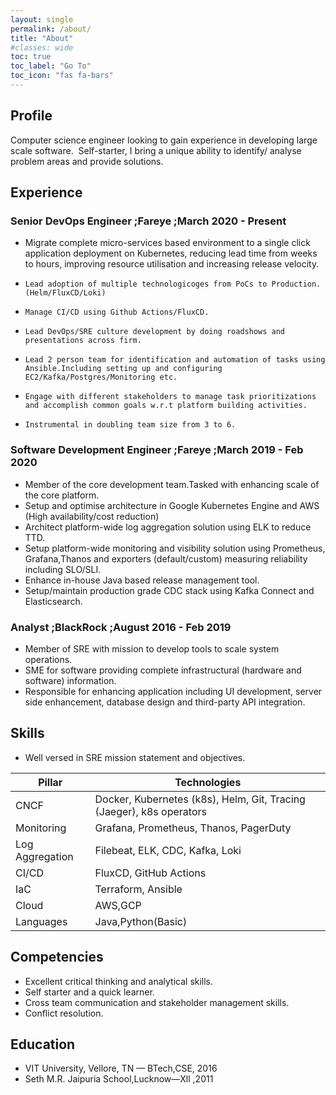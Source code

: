 ```yaml
---
layout: single
permalink: /about/
title: "About"
#classes: wide
toc: true
toc_label: "Go To"
toc_icon: "fas fa-bars"
---
```

## Profile
Computer science engineer looking to gain experience in developing large scale
software.&nbsp;
Self-starter, I bring a unique ability to identify/ analyse problem areas and provide
solutions.

## Experience
### Senior DevOps Engineer ;Fareye ;March 2020 - Present
  

  *   Migrate complete micro-services based environment to a single click application deployment on Kubernetes, reducing lead time from weeks to hours, improving resource utilisation and increasing release velocity.
  *     Lead adoption of multiple technologicoges from PoCs to Production.(Helm/FluxCD/Loki)
  *     Manage CI/CD using Github Actions/FluxCD.
  *     Lead DevOps/SRE culture development by doing roadshows and presentations across firm.
  *     Lead 2 person team for identification and automation of tasks using Ansible.Including setting up and configuring EC2/Kafka/Postgres/Monitoring etc.
  *     Engage with different stakeholders to manage task prioritizations and accomplish common goals w.r.t platform building activities.
  *     Instrumental in doubling team size from 3 to 6.

### Software Development Engineer  ;Fareye ;March 2019 - Feb 2020

  *    Member of the core development team.Tasked with enhancing scale of the core platform.
  *    Setup and optimise architecture in Google Kubernetes Engine and AWS (High availability/cost reduction)
  *    Architect platform-wide log aggregation solution using ELK to reduce TTD.
  *    Setup platform-wide monitoring and visibility solution using Prometheus, Grafana,Thanos and exporters (default/custom) measuring reliability including SLO/SLI.
  *    Enhance in-house Java based release management tool.
  *    Setup/maintain production grade CDC stack using Kafka Connect and Elasticsearch.

### Analyst ;BlackRock ;August 2016 - Feb 2019

  *    Member of SRE with mission to develop tools to scale system operations.
  *    SME for software providing complete infrastructural (hardware and software) information.
  *    Responsible for enhancing application including UI development, server side enhancement, database design and third-party API integration.

## Skills

  *   Well versed in SRE mission statement and objectives.


| Pillar           | Technologies 									                          |
| --------         | ------ 																  |
| CNCF    		   | Docker, Kubernetes (k8s), Helm, Git, Tracing (Jaeger), k8s operators     |
| Monitoring       | Grafana, Prometheus, Thanos, PagerDuty  								  |
| Log Aggregation  | Filebeat, ELK, CDC, Kafka, Loki  										  |
| CI/CD            | FluxCD, GitHub Actions  												  |
| IaC              | Terraform, Ansible  													  | 
| Cloud            | AWS,GCP                                                                  |
| Languages        | Java,Python(Basic)                                                       |

## Competencies
  *   Excellent critical thinking and analytical skills.
  *   Self starter and a quick learner.
  *   Cross team communication and stakeholder management skills.
  *   Conflict resolution.

## Education

  *    VIT University, Vellore, TN — BTech,CSE, 2016
  *    Seth M.R. Jaipuria School,Lucknow—Xll ,2011

